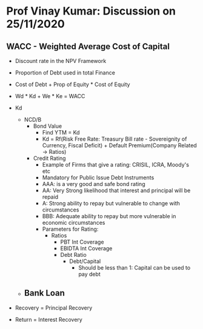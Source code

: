 # Prof Vinay Kumar: Discussion on 25/11/2020

## WACC - Weighted Average Cost of Capital
- Discount rate in the NPV Framework
- Proportion of Debt used in total Finance
- Cost of Debt + Prop of Equity * Cost of Equity
- Wd * Kd + We * Ke = WACC
- Kd
	- NCD/B
		- Bond Value
			- Find YTM = Kd
			- Kd = Rf(Risk Free Rate: Treasury Bill rate - Sovereignity of Currency, Fiscal Deficit) + Default Premium(Company Related -> Ratios)
		- Credit Rating
			- Example of Firms that give a rating: CRISIL, ICRA, Moody's etc
			- Mandatory for Public Issue Debt Instruments
			- AAA: is a very good and safe bond rating
			- AA: Very Strong likelihood that interest and principal will be repaid
			- A: Strong ability to repay but vulnerable to change with circumstances
			- BBB: Adequate ability to repay but more vulnerable in economic circumstances
			- Parameters for Rating:
				- Ratios
					- PBT Int Coverage
					- EBIDTA Int Coverage
					- Debt Ratio
						- Debt/Capital
							- Should be less than 1: Capital can be used to pay debt
	- Bank Loan
		- 

- Recovery = Principal Recovery
- Return = Interest Recovery